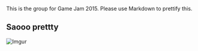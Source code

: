 This is the group for Game Jam 2015. Please use Markdown to prettify this.

## Saooo prettty 

![Imgur](http://i.imgur.com/RlL5j5M.jpg)